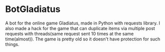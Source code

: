 # BotGladiatus
A bot for the online game Gladiatus, made in Python with requests library. I also made a hack for the game that can duplicate items via multiple post requests with threads(same request sent 10 times at the same time(almost)). The game is pretty old so it doesn't have protection for such things.
